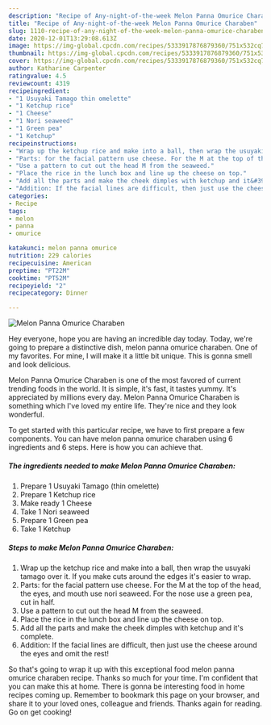 ```yaml
---
description: "Recipe of Any-night-of-the-week Melon Panna Omurice Charaben"
title: "Recipe of Any-night-of-the-week Melon Panna Omurice Charaben"
slug: 1110-recipe-of-any-night-of-the-week-melon-panna-omurice-charaben
date: 2020-12-01T13:29:08.613Z
image: https://img-global.cpcdn.com/recipes/5333917876879360/751x532cq70/melon-panna-omurice-charaben-recipe-main-photo.jpg
thumbnail: https://img-global.cpcdn.com/recipes/5333917876879360/751x532cq70/melon-panna-omurice-charaben-recipe-main-photo.jpg
cover: https://img-global.cpcdn.com/recipes/5333917876879360/751x532cq70/melon-panna-omurice-charaben-recipe-main-photo.jpg
author: Katharine Carpenter
ratingvalue: 4.5
reviewcount: 4319
recipeingredient:
- "1 Usuyaki Tamago thin omelette"
- "1 Ketchup rice"
- "1 Cheese"
- "1 Nori seaweed"
- "1 Green pea"
- "1 Ketchup"
recipeinstructions:
- "Wrap up the ketchup rice and make into a ball, then wrap the usuyaki tamago over it. If you make cuts around the edges it&#39;s easier to wrap."
- "Parts: for the facial pattern use cheese. For the M at the top of the head, the eyes, and mouth use nori seaweed. For the nose use a green pea, cut in half."
- "Use a pattern to cut out the head M from the seaweed."
- "Place the rice in the lunch box and line up the cheese on top."
- "Add all the parts and make the cheek dimples with ketchup and it&#39;s complete."
- "Addition: If the facial lines are difficult, then just use the cheese around the eyes and omit the rest!"
categories:
- Recipe
tags:
- melon
- panna
- omurice

katakunci: melon panna omurice 
nutrition: 229 calories
recipecuisine: American
preptime: "PT22M"
cooktime: "PT52M"
recipeyield: "2"
recipecategory: Dinner

---
```



![Melon Panna Omurice Charaben](https://img-global.cpcdn.com/recipes/5333917876879360/751x532cq70/melon-panna-omurice-charaben-recipe-main-photo.jpg)

Hey everyone, hope you are having an incredible day today. Today, we're going to prepare a distinctive dish, melon panna omurice charaben. One of my favorites. For mine, I will make it a little bit unique. This is gonna smell and look delicious.



Melon Panna Omurice Charaben is one of the most favored of current trending foods in the world. It is simple, it's fast, it tastes yummy. It's appreciated by millions every day. Melon Panna Omurice Charaben is something which I've loved my entire life. They're nice and they look wonderful.


To get started with this particular recipe, we have to first prepare a few components. You can have melon panna omurice charaben using 6 ingredients and 6 steps. Here is how you can achieve that.

<!--inarticleads1-->

##### The ingredients needed to make Melon Panna Omurice Charaben:

1. Prepare 1 Usuyaki Tamago (thin omelette)
1. Prepare 1 Ketchup rice
1. Make ready 1 Cheese
1. Take 1 Nori seaweed
1. Prepare 1 Green pea
1. Take 1 Ketchup




<!--inarticleads2-->

##### Steps to make Melon Panna Omurice Charaben:

1. Wrap up the ketchup rice and make into a ball, then wrap the usuyaki tamago over it. If you make cuts around the edges it&#39;s easier to wrap.
1. Parts: for the facial pattern use cheese. For the M at the top of the head, the eyes, and mouth use nori seaweed. For the nose use a green pea, cut in half.
1. Use a pattern to cut out the head M from the seaweed.
1. Place the rice in the lunch box and line up the cheese on top.
1. Add all the parts and make the cheek dimples with ketchup and it&#39;s complete.
1. Addition: If the facial lines are difficult, then just use the cheese around the eyes and omit the rest!




So that's going to wrap it up with this exceptional food melon panna omurice charaben recipe. Thanks so much for your time. I'm confident that you can make this at home. There is gonna be interesting food in home recipes coming up. Remember to bookmark this page on your browser, and share it to your loved ones, colleague and friends. Thanks again for reading. Go on get cooking!
